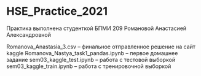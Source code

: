 # HSE_Practice_2021

Практика выполнена студенткой БПМИ 209
Романовой Анастасией Александровной

Romanova_Anastasia_3.csv –  финальное отправленное решение на сайт kaggle
Romanova_Nastya_task1_pandas.ipynb – первое домашнее задание
sem03_kaggle_test.ipynb – работа с тестовой выборкой
sem03_kaggle_train.ipynb – работа с тренировочной выборкой
